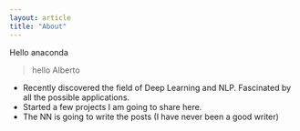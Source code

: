 ```yaml
---
layout: article
title: "About"
---
```


Hello anaconda
> hello Alberto

- Recently discovered the field of Deep Learning and NLP. Fascinated by all the possible applications.
- Started a few projects I am going to share here.
- The NN is going to write the posts (I have never been a good writer)

